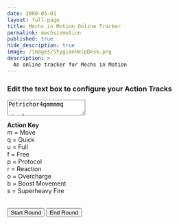 ```yaml
---
date: 2000-05-01
layout: full-page
title: Mechs in Motion Online Tracker
permalink: mechsinmotion
published: true
hide_description: true
image: /images/StygianHelpDesk.png
description: >
  An online tracker for Mechs in Motion
---
```


  <h3>Edit the text box to configure your Action Tracks</h3>
  <div class="row">
  <div class="col">
  <textarea id="quickEntry">Petrichor4qmmmmq&#10;
Absalom-33mmqqoq&#10;
Titania6pmmppmqmmppqmpp&#10;
Margreave3mqqoq&#10;
Berserker5mmmmqq&#10;
Assault4mmmmqs&#10;
Elite4qmmmqqmmmuf&#10;
Goliath3qmmq&#10;
Priest5qqmmmmm</textarea>
  </div>
  <div class="col">
  <p><strong>Action Key</strong><br>m = Move<br>q = Quick<br>u = Full<br>f = Free<br>p = Protocol<br>r = Reaction<br>o = Overcharge<br>b = Boost Movement<br>s = Superheavy Fire</p>
  </div>
  </div>
  <table id="mechtracks" style="width:100%;"></table>

<button class="stygian-button" type="button" onclick="startRound()">Start Round</button>
<button id="nextAction" style="display:none;" class="stygian-button" type="button" onclick="nextAction()">Next Action</button>
<button class="stygian-button" type="button" onclick="endRound()">End Round</button>

<!--Necessary for allowing the sticky buttons and background changes-->
<style>

hy-push-state, hy-drawer {
overflow: clip;
display: contents;
}

.containerBox {
    position: relative;
    display: inline-block;
}
.text-box {
    position: absolute;    
    height: 100%;
    text-align: center;    
    width: 100%;
    font-size: .9rem;
}
.text-box:before {
   content: '';
   display: inline-block;
   height: 100%;
   vertical-align: middle;
}
img {
  display: block;
  max-width: 100%;
  height: auto;
}
</style>

<script async src="/assets/generator_resources/mechsinmotion.js" language="javascript" type="text/javascript"></script>
